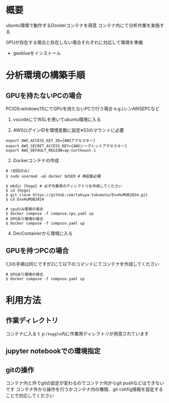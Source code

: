 # 概要
ubuntu環境で動作するDockerコンテナを用意
コンテナ内にて分析作業を実施する

GPUが存在する場合と存在しない場合それぞれに対応して環境を準備
- geoblueをインストール

# 分析環境の構築手順
## GPUを持たないPCの場合
PC(OS:windows11)にてGPUを持たないPCで行う場合 e.g.)シンARISEPCなど

1. vscodeにてWSLを用いてubuntu環境に入る

2. AWSログインIDを環境変数に設定※S3のマウントに必要
```shell
export AWS_ACCESS_KEY_ID={AWSアクセスキー}
export AWS_SECRET_ACCESS_KEY={AWSシークレットアクセスキー}
export AWS_DEFAULT_REGION=ap-northeast-1
```

2. Dockerコンテナの作成

```shell
# (初回のみ)
$ sudo usermod -aG docker $USER # 再起動必要

$ mkdir {hoge} # 必ず作業用のディレクトリを作成してください
$ cd {hoge}
$ git clone https://github.com/takuya-tokumoto/EnvHuMOB2024.git
$ cd EnvHuMOB2024

# cpuのみ環境の場合
$ docker compose -f compose.cpu.yaml up 
# GPUあり環境の場合
$ docker compose -f compose.yaml up 
```

4. DevContainerから環境に入る

## GPUを持つPCの場合
1,3の手順は同じですが2にて以下のコマンドにてコンテナを作成してください

```shell
# GPUあり環境の場合
$ docker compose -f compose.yaml up 
```

# 利用方法
## 作業ディレクトリ
コンテナに入るｔｐ`/kaggle`内に作業用ディレクトリが用意されています

## jupyter notebookでの環境指定


## gitの操作
コンテナ内と外でgitの設定が変わるのでコンテナ内からgit pushなどはできないです
コンテナ外から操作を行うかコンテナ内の権限、git cohfig情報を設定することで対応してください
